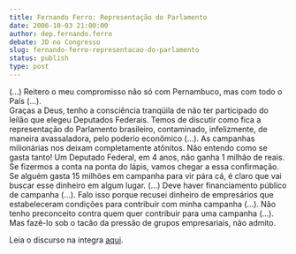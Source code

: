 ```yaml
---
title: Fernando Ferro: Representação do Parlamento
date: 2006-10-03 21:00:00
author: dep.fernando.ferro
debate: JD no Congresso
slug: fernando-ferro-representacao-do-parlamento
status: publish 
type: post
---
```


(...) Reitero o meu compromisso não só com Pernambuco, mas com todo o País (...).   
Graças a Deus, tenho a consciência tranqüila de não ter participado do leilão que elegeu Deputados Federais. Temos de discutir como fica a representação do Parlamento brasileiro, contaminado, infelizmente, de maneira avassaladora, pelo poderio econômico (...). As campanhas milionárias nos deixam completamente atônitos. Não entendo como se gasta tanto! Um Deputado Federal, em 4 anos, não ganha 1 milhão de reais. Se fizermos a conta na ponta do lápis, vamos chegar a essa confirmação. Se alguém gasta 15 milhões em campanha para vir pára cá, é claro que vai buscar esse dinheiro em algum lugar. (...) Deve haver financiamento público de campanha (...). Falo isso porque recusei dinheiro de empresários que estabeleceram condições para contribuir com minha campanha (...). Não tenho preconceito contra quem quer contribuir para uma campanha (...). Mas fazê-lo sob o tacão da pressão de grupos empresariais, não admito.


Leia o discurso na integra [aqui](http://www.camara.gov.br/internet/plenario/notas/ordinari/v031006.pdf).



